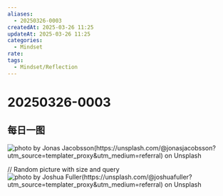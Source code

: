 ```yaml
---
aliases:
  - 20250326-0003
createdAt: 2025-03-26 11:25
updateAt: 2025-03-26 11:25
categories:
  - Mindset
rate: 
tags:
  - Mindset/Reflection
---
```

# 20250326-0003


## 每日一图
![photo by Jonas Jacobsson(https://unsplash.com/@jonasjacobsson?utm_source=templater_proxy&utm_medium=referral) on Unsplash](https://images.unsplash.com/photo-1535488518105-67f15b7cab27?crop=entropy&cs=srgb&fm=jpg&ixid=M3w2NDU1OTF8MHwxfHJhbmRvbXx8fHx8fHx8fDE3NDI5NTk1NjF8&ixlib=rb-4.0.3&q=85&w=800&h=600)

// Random picture with size and query
![photo by Joshua Fuller(https://unsplash.com/@joshuafuller?utm_source=templater_proxy&utm_medium=referral) on Unsplash](https://images.unsplash.com/photo-1520966307159-5cbd56f59e7a?crop=entropy&cs=srgb&fm=jpg&ixid=M3w2NDU1OTF8MHwxfHJhbmRvbXx8fHx8fHx8fDE3NDI5NTk1NjF8&ixlib=rb-4.0.3&q=85&w=800&h=800)
